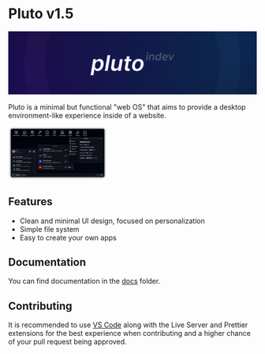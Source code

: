 # Pluto v1.5

![Pluto banner](assets/images/banner.svg)

Pluto is a minimal but functional "web OS" that aims to provide a desktop environment-like experience inside of a website.

<picture>
  <source media="(prefers-color-scheme: light)" srcset="assets/images/ss_light.png">
  <img width=200 title="hello there!" alt="hello there!" src="assets/images/ss_dark.png">
</picture>

## Features

- Clean and minimal UI design, focused on personalization
- Simple file system
- Easy to create your own apps

## Documentation

You can find documentation in the [docs](docs/) folder.

## Contributing

It is recommended to use [VS Code](https://code.visualstudio.com) along with the Live Server and Prettier extensions for the best experience when contributing and a higher chance of your pull request being approved.
